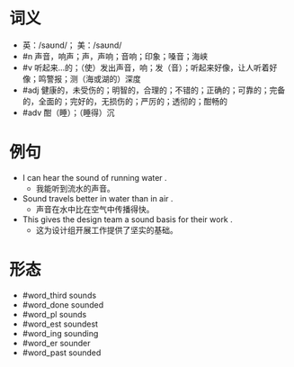 # 词义
- 英：/saʊnd/； 美：/saʊnd/
- #n 声音，响声；声，声响；音响；印象；嗓音；海峡
- #v 听起来…的；（使）发出声音，响；发（音）；听起来好像，让人听着好像；鸣警报；测（海或湖的）深度
- #adj 健康的，未受伤的；明智的，合理的；不错的；正确的；可靠的；完备的，全面的；完好的，无损伤的；严厉的；透彻的；酣畅的
- #adv 酣（睡）；（睡得）沉
# 例句
- I can hear the sound of running water .
	- 我能听到流水的声音。
- Sound travels better in water than in air .
	- 声音在水中比在空气中传播得快。
- This gives the design team a sound basis for their work .
	- 这为设计组开展工作提供了坚实的基础。
# 形态
- #word_third sounds
- #word_done sounded
- #word_pl sounds
- #word_est soundest
- #word_ing sounding
- #word_er sounder
- #word_past sounded
